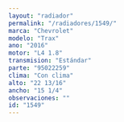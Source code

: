 ```yaml
---
layout: "radiador"
permalink: "/radiadores/1549/"
marca: "Chevrolet"
modelo: "Trax"
ano: "2016"
motor: "L4 1.8"
transmision: "Estándar"
parte: "95022259"
clima: "Con clima"
alto: "22 13/16"
ancho: "15 1/4"
observaciones: ""
id: "1549"
---
```



